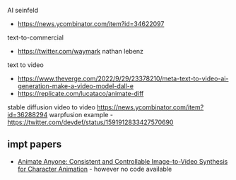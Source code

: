 
AI seinfeld
- https://news.ycombinator.com/item?id=34622097

text-to-commercial
- https://twitter.com/waymark nathan lebenz

text to video
- https://www.theverge.com/2022/9/29/23378210/meta-text-to-video-ai-generation-make-a-video-model-dall-e
- https://replicate.com/lucataco/animate-diff 

stable diffusion
video to video
https://news.ycombinator.com/item?id=36288294
warpfusion example - https://twitter.com/devdef/status/1591912833427570690

## impt papers

- [Animate Anyone: Consistent and Controllable Image-to-Video Synthesis for Character Animation](https://humanaigc.github.io/animate-anyone/) - however no code available